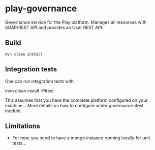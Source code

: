 # play-governance

Governance service for the Play platform. Manages all resources with SOAP/REST API and provides an User REST API.

## Build

    mvn clean install

## Integration tests

One can run integration tests with

   mvn clean install -Pitest

This assumes that you have the complete platform configured on your machine... More details on how to configure under governance-itest module.

## Limitations

- For now, you need to have a mongo instance running locally for unit tests...